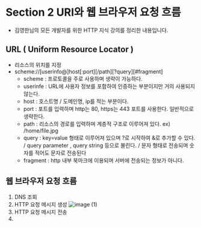 # Section 2 URI와 웹 브라우저 요청 흐름
* 김영한님의 모든 개발자를 위한 HTTP 지식 강의를 정리한 내용입니다.

## URL ( Uniform Resource Locator )
* 리소스의 위치를 지정
* scheme://[userinfo@]host[:port][/path][?query][#fragment]
  * scheme : 프로토콜을 주로 사용하며 생략이 가능하다.
  * userinfe : URL에 사용자 정보를 포함하여 인증하는 부분이지만 거의 사용되지 않는다.
  * host : 호스트명 / 도메인명, ip를 적는 부분이다.
  * port : 포트를 입력하며 http는 80, https는 443 포트를 사용한다. 일반적으로 생략한다.
  * path : 리소스의 경로를 입력하며 계층적 구조로 이루어져 있다. ex) /home/file.jpg
  * query : key=value 형태로 이루어져 있으며 ?로 시작하여 &로 추가할 수 있다. / query parameter , query string 등으로 불린다. / 문자 형태로 전송되며 숫자를 적어도 문자로 전송된다
  * fragment : http 내부 북마크에 이용되며 서버에 전송되는 정보가 아니다.

## 웹 브라우저 요청 흐름
1. DNS 조회 
2. HTTP 요청 메시지 생성
![image (1)](https://user-images.githubusercontent.com/125250099/219564115-89850cfc-be2d-4f27-a014-3402f82dae55.png)
4. HTTP 요청 메시지 전송
5. 

